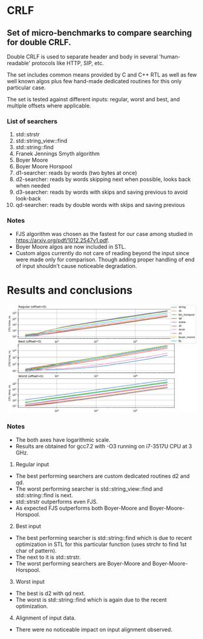 CRLF
====
## Set of micro-benchmarks to compare searching for double CRLF.

Double CRLF is used to separate header and body in several 'human-readable' protocols like HTTP, SIP, etc.

The set includes common means provided by C and C++ RTL as well as few well known algos plus few hand-made dedicated routines for this only particular case.

The set is tested against different inputs: regular, worst and best, and multiple offsets where applicable.

### List of searchers
1. std::strstr
1. std::string_view::find
1. std::string::find
1. Franek Jennings Smyth algorithm
1. Boyer Moore
1. Boyer Moore Horspool
1. d1-searcher: reads by words (two bytes at once)
1. d2-searcher: reads by words skipping next when possible, looks back when needed
1. d3-searcher: reads by words with skips and saving previous to avoid look-back
1. qd-searcher: reads by double words with skips and saving previous

### Notes
* FJS algorithm was chosen as the fastest for our case among studied in https://arxiv.org/pdf/1012.2547v1.pdf.
* Boyer Moore algos are now included in STL.
* Custom algos currently do not care of reading beyond the input since were made only for comparison. Though adding proper handling of end of input shouldn't cause noticeable degradation.

# Results and conclusions
![chart](https://raw.githubusercontent.com/cppden/crlf/master/img/inputs.png)

### Notes
* The both axes have logarithmic scale.
* Results are obtained for gcc7.2 with -O3 running on i7-3517U CPU at 3 GHz.


1. Regular input
  * The best performing searchers are custom dedicated routines d2 and qd.
  * The worst performing searcher is std::string_view::find and std::string::find is next.
  * std::strstr outperforms even FJS.
  * As expected FJS outperforms both Boyer-Moore and Boyer-Moore-Horspool.

2. Best input
  * The best performing searcher is std::string::find which is due to recent optimization in STL for this particular function (uses strchr to find 1st char of pattern).
  * The next to it is std::strstr.
  * The worst performing searchers are Boyer-Moore and Boyer-Moore-Horspool.

3. Worst input
  * The best is d2 with qd next.
  * The worst is std::string::find which is again due to the recent optimization.

4. Alignment of input data.
  * There were no noticeable impact on input alignment observed.
